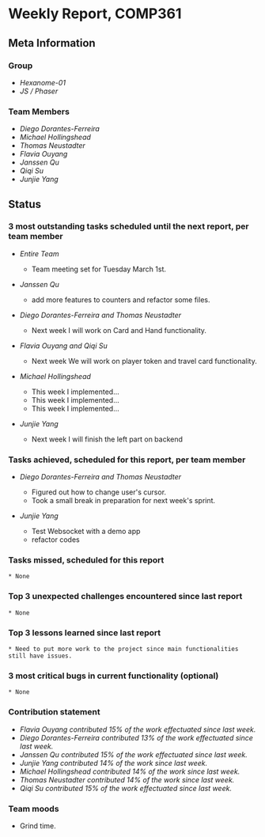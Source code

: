 # Weekly Report, COMP361

## Meta Information

### Group

 * *Hexanome-01*
 * *JS / Phaser*

### Team Members

 * *Diego Dorantes-Ferreira*
 * *Michael Hollingshead*
 * *Thomas Neustadter*
 * *Flavia Ouyang*
 * *Janssen Qu*
 * *Qiqi Su*
 * *Junjie Yang*

## Status

### 3 most outstanding tasks scheduled until the next report, per team member

* *Entire Team*
    * Team meeting set for Tuesday March 1st.

* *Janssen Qu*
    * add more features to counters and refactor some files.

* *Diego Dorantes-Ferreira and Thomas Neustadter*
    * Next week I will work on Card and Hand functionality. 

 * *Flavia Ouyang and Qiqi Su*
    * Next week We will work on player token and travel card functionality.
    
 * *Michael Hollingshead*
    * This week I implemented...
    * This week I implemented...
    * This week I implemented...

 * *Junjie Yang*
    * Next week I will finish the left part on backend

### Tasks achieved, scheduled for this report, per team member

* *Diego Dorantes-Ferreira and Thomas Neustadter*
    * Figured out how to change user's cursor.
    * Took a small break in preparation for next week's sprint.

 * *Junjie Yang*
    * Test Websocket with a demo app
    * refactor codes

### Tasks missed, scheduled for this report

    * None

### Top 3 unexpected challenges encountered since last report

    * None

### Top 3 lessons learned since last report

    * Need to put more work to the project since main functionalities still have issues.

### 3 most critical bugs in current functionality (optional)

    * None


### Contribution statement

 * *Flavia Ouyang contributed 15% of the work effectuated since last week.*
 * *Diego Dorantes-Ferreira contributed 13% of the work effectuated since last week.*
 * *Janssen Qu contributed 15% of the work effectuated since last week.*
 * *Junjie Yang contributed 14% of the work since last week.*
 * *Michael Hollingshead contributed 14% of the work since last week.*
 * *Thomas Neustadter contributed 14% of the work since last week.*
 * *Qiqi Su contributed 15% of the work effectuated since last week.*

### Team moods

 * Grind time.
